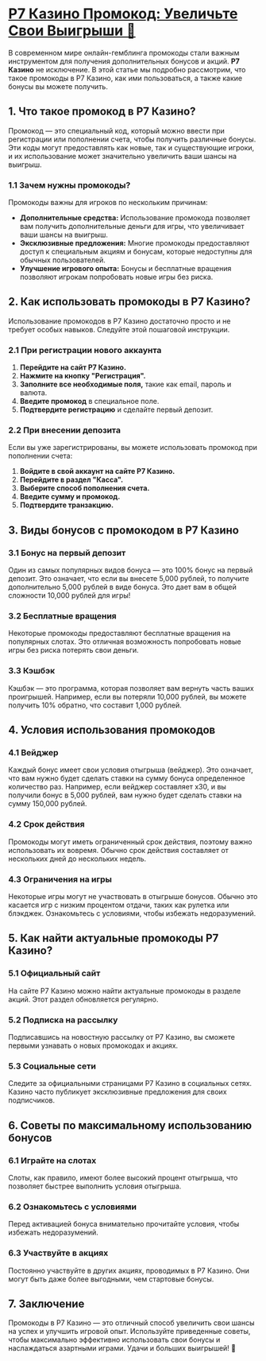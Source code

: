 # [Р7 Казино Промокод: Увеличьте Свои Выигрыши 🎉](https://brandplay.link/dByFXP7h)

В современном мире онлайн-гемблинга промокоды стали важным инструментом для получения дополнительных бонусов и акций. **Р7 Казино** не исключение. В этой статье мы подробно рассмотрим, что такое промокоды в Р7 Казино, как ими пользоваться, а также какие бонусы вы можете получить.

## 1. Что такое промокод в Р7 Казино?

Промокод — это специальный код, который можно ввести при регистрации или пополнении счета, чтобы получить различные бонусы. Эти коды могут предоставлять как новые, так и существующие игроки, и их использование может значительно увеличить ваши шансы на выигрыш.

### 1.1 Зачем нужны промокоды?

Промокоды важны для игроков по нескольким причинам:

* **Дополнительные средства:** Использование промокода позволяет вам получить дополнительные деньги для игры, что увеличивает ваши шансы на выигрыш.
* **Эксклюзивные предложения:** Многие промокоды предоставляют доступ к специальным акциям и бонусам, которые недоступны для обычных пользователей.
* **Улучшение игрового опыта:** Бонусы и бесплатные вращения позволяют игрокам попробовать новые игры без риска.

## 2. Как использовать промокоды в Р7 Казино?

Использование промокодов в Р7 Казино достаточно просто и не требует особых навыков. Следуйте этой пошаговой инструкции.

### 2.1 При регистрации нового аккаунта

1. **Перейдите на сайт Р7 Казино.**
2. **Нажмите на кнопку "Регистрация".**
3. **Заполните все необходимые поля,** такие как email, пароль и валюта.
4. **Введите промокод** в специальное поле.
5. **Подтвердите регистрацию** и сделайте первый депозит.

### 2.2 При внесении депозита

Если вы уже зарегистрированы, вы можете использовать промокод при пополнении счета:

1. **Войдите в свой аккаунт на сайте Р7 Казино.**
2. **Перейдите в раздел "Касса".**
3. **Выберите способ пополнения счета.**
4. **Введите сумму и промокод.**
5. **Подтвердите транзакцию.**

## 3. Виды бонусов с промокодом в Р7 Казино

### 3.1 Бонус на первый депозит

Один из самых популярных видов бонуса — это 100% бонус на первый депозит. Это означает, что если вы внесете 5,000 рублей, то получите дополнительно 5,000 рублей в виде бонуса. Это дает вам в общей сложности 10,000 рублей для игры!

### 3.2 Бесплатные вращения

Некоторые промокоды предоставляют бесплатные вращения на популярных слотах. Это отличная возможность попробовать новые игры без риска потерять свои деньги.

### 3.3 Кэшбэк

Кэшбэк — это программа, которая позволяет вам вернуть часть ваших проигрышей. Например, если вы потеряли 10,000 рублей, вы можете получить 10% обратно, что составит 1,000 рублей.

## 4. Условия использования промокодов

### 4.1 Вейджер

Каждый бонус имеет свои условия отыгрыша (вейджер). Это означает, что вам нужно будет сделать ставки на сумму бонуса определенное количество раз. Например, если вейджер составляет x30, и вы получили бонус в 5,000 рублей, вам нужно будет сделать ставки на сумму 150,000 рублей.

### 4.2 Срок действия

Промокоды могут иметь ограниченный срок действия, поэтому важно использовать их вовремя. Обычно срок действия составляет от нескольких дней до нескольких недель.

### 4.3 Ограничения на игры

Некоторые игры могут не участвовать в отыгрыше бонусов. Обычно это касается игр с низким процентом отдачи, таких как рулетка или блэкджек. Ознакомьтесь с условиями, чтобы избежать недоразумений.

## 5. Как найти актуальные промокоды Р7 Казино?

### 5.1 Официальный сайт

На сайте Р7 Казино можно найти актуальные промокоды в разделе акций. Этот раздел обновляется регулярно.

### 5.2 Подписка на рассылку

Подписавшись на новостную рассылку от Р7 Казино, вы сможете первыми узнавать о новых промокодах и акциях.

### 5.3 Социальные сети

Следите за официальными страницами Р7 Казино в социальных сетях. Казино часто публикует эксклюзивные предложения для своих подписчиков.

## 6. Советы по максимальному использованию бонусов

### 6.1 Играйте на слотах

Слоты, как правило, имеют более высокий процент отыгрыша, что позволяет быстрее выполнить условия отыгрыша.

### 6.2 Ознакомьтесь с условиями

Перед активацией бонуса внимательно прочитайте условия, чтобы избежать недоразумений.

### 6.3 Участвуйте в акциях

Постоянно участвуйте в других акциях, проводимых в Р7 Казино. Они могут быть даже более выгодными, чем стартовые бонусы.

## 7. Заключение

Промокоды в Р7 Казино — это отличный способ увеличить свои шансы на успех и улучшить игровой опыт. Используйте приведенные советы, чтобы максимально эффективно использовать свои бонусы и наслаждаться азартными играми. Удачи и больших выигрышей! 🎊
